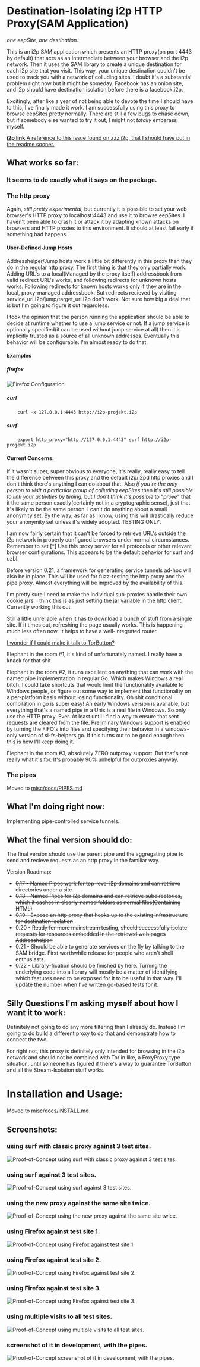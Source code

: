 Destination-Isolating i2p HTTP Proxy(SAM Application)
=====================================================

*one eepSite, one destination.*

This is an i2p SAM application which presents an HTTP proxy(on port 4443 by
default) that acts as an intermediate between your browser and the i2p network.
Then it uses the SAM library to create a unique destination for each i2p site
that you visit. This way, your unique destination couldn't be used to track you
with a network of colluding sites. I doubt it's a substantial problem right now
but it might be someday. Facebook has an onion site, and i2p should have
destination isolation before there is a facebook.i2p.

Excitingly, after like a year of not being able to devote the time I should
have to this, I've finally made it work. I am successfully using this proxy to
browse eepSites pretty normally. There are still a few bugs to chase down, but
if somebody else wanted to try it out, I might not *totally* embarass myself.

[**i2p link** A reference to this issue found on zzz.i2p, that I should have put in the readme sooner.](http://zzz.i2p/topics/217)

What works so far:
------------------

### It seems to do exactly what it says on the package.

### The http proxy

Again, *still pretty experimental*, but currently it is possible to set
your web browser's HTTP proxy to localhost:4443 and use it to browse eepSites.
I haven't been able to crash it or attack it by adapting known attacks on
browsers and HTTP proxies to this environment. It should at least fail early if
something bad happens.

#### User-Defined Jump Hosts

Addresshelper/Jump hosts work a little bit differently in this proxy than they
do in the regular http proxy. The first thing is that they only partially work.
Adding URL's to a local(Managed by the proxy itself) addressbook from valid
redirect URL's works, and following redirects for unknown hosts works. Following
redirects for known hosts works only if they are in the local, proxy-managed
addressbook. But redirects recieved by visiting
service\_url.i2p/jump/target\_url.i2p don't work. Not sure how big a deal that
is but I'm going to figure it out regardless.

I took the opinion that the person running the application should be able to
decide at runtime whether to use a jump service or not. If a jump service is
optionally specified(it can be used without jump service at all) then it is
implicitly trusted as a source of all unknown addresses. Eventually this
behavior will be configurable. I'm almost ready to do that.

#### Examples

##### firefox

![Firefox Configuration](misc/firefox.png)

##### curl

        curl -x 127.0.0.1:4443 http://i2p-projekt.i2p

##### surf

        export http_proxy="http://127.0.0.1:4443" surf http://i2p-projekt.i2p

#### Current Concerns:

If it wasn't super, super obvious to everyone, it's really, really easy to tell
the difference between this proxy and the default i2p/i2pd http proxies and I
don't think there's anything I can do about that. Also *if you're the only*
*person to visit a particular group of colluding eepSites* then it's *still*
*possible to link your activities by timing*, but *I don't think it's possible*
to "*prove*" that it the same person exactly(certainly not in a cryptographic
sense), just that it's likely to be the same person. I can't do anything about
a small anonymity set. By the way, as far as I know, using this will drastically
reduce your anonymity set unless it's widely adopted. TESTING ONLY.

I am now fairly certain that it can't be forced to retrieve URL's outside the
i2p network in properly configured browsers under normal circumstances. Remember
to set [*] Use this proxy server for all protocols or other relevant browser
configurations. This appears to be the default behavior for surf and uzbl.

Before version 0.21, a framework for generating service tunnels ad-hoc will also
be in place. This will be used for fuzz-testing the http proxy and the pipe
proxy. Almost everything will be improved by the availability of this.

I'm pretty sure I need to make the individual sub-proxies handle their own
cookie jars. I think this is as just setting the jar variable in the http
client. Currently working this out.

Still a little unreliable when it has to download a bunch of stuff from a single
site. If it times out, refreshing the page usually works. This is happening much
less often now. It helps to have a well-integrated router.

[I wonder if I could make it talk to TorButton?](https://www.torproject.org/docs/torbutton/en/design/index.html.en)

Elephant in the room #1, it's kind of unfortunately named. I really have a knack
for that shit.

Elephant in the room #2, it runs excellent on anything that can work with the
named pipe implementation in regular Go. Which makes Windows a real bitch. I
could take shortcuts that would limit the functionality available to Windows
people, or figure out some way to implement that functionality on a per-platform
basis without losing functionality. Oh shit conditional compilation in go is
super easy! An early Windows version is available, but everything that's a named
pipe in a Unix is a real file in Windows. So only use the HTTP proxy. Ever. At
least until I find a way to ensure that sent requests are cleared from the file.
Preliminary Windows support is enabled by turning the FIFO's into files and
specifying their behavior in a windows-only version of si-fs-helpers.go. If this
turns out to be good enough then this is how I'll keep doing it.

Elephant in the room #3, absolutely ZERO outproxy support. But that's not really
what it's for. It's probably 90% unhelpful for outproxies anyway.

### The pipes

Moved to [misc/docs/PIPES.md](misc/docs/PIPES.md)

What I'm doing right now:
-------------------------

Implementing pipe-controlled service tunnels.

What the final version should do:
---------------------------------

The final version should use the parent pipe and the aggregating pipe to send
and recieve requests as an http proxy in the familiar way.

Version Roadmap:

  * ~~0.17 - Named Pipes work for top-level i2p domains and can retrieve~~
   ~~directories under a site~~
  * ~~0.18 - Named Pipes for i2p domains and can retrieve subdirectories,~~
   ~~which it caches in clearly-named folders as normal files(Containing HTML)~~
  * ~~0.19 - Expose an http proxy that hooks up to the existing infrastructure~~
   ~~for destination isolation~~
  * 0.20 - ~~Ready for more mainstream testing~~, ~~should successfully isolate~~
   ~~requests for resources embedded in the retrieved web pages Addresshelper.~~
  * 0.21 - Should be able to generate services on the fly by talking to the SAM
  bridge. First worthwhile release for people who aren't shell enthusiasts.
  * 0.22 - Library-fication should be finished by here. Turning the underlying
  code into a library will mostly be a matter of identifying which features need
  to be exposed for it to be useful in that way. I'll update the number when
  I've written go-based tests for it.

Silly Questions I'm asking myself about how I want it to work:
--------------------------------------------------------------

Definitely not going to do any more filtering than I already do. Instead I'm
going to do build a different proxy to do that and demonstrate how to connect
the two.

For right not, this proxy is definitely only intended for browsing in the i2p
network and should not be combined with Tor in like, a FoxyProxy type situation,
until someone has figured if there's a way to guarantee TorButton and all the
Stream-Isolation stuff works.

Installation and Usage:
=======================

Moved to [misc/docs/INSTALL.md](misc/docs/INSTALL.md)

Screenshots:
------------

### using surf with classic proxy against 3 test sites.

![Proof-of-Concept using surf with classic proxy against 3 test sites.](misc/screenshot-classic.png)

### using surf against 3 test sites.

![Proof-of-Concept using surf against 3 test sites.](misc/screenshot-browser.png)

### using the new proxy against the same site twice.

![Proof-of-Concept using the new proxy against the same site twice.](misc/screenshot-browser-samesite.png)

### using Firefox against test site 1.

![Proof-of-Concept using Firefox against test site 1.](misc/screenshot-firefox-1.png)

### using Firefox against test site 2.

![Proof-of-Concept using Firefox against test site 2.](misc/screenshot-firefox-2.png)

### using Firefox against test site 3.

![Proof-of-Concept using Firefox against test site 3.](misc/screenshot-firefox-3.png)

### using multiple visits to all test sites.

![Proof-of-Concept using multiple visits to all test sites.](misc/screenshot-multivisit.png)

### screenshot of it in development, with the pipes.

![Proof-of-Concept screenshot of it in development, with the pipes.](misc/screenshot-pipes.png)
